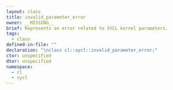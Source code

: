 ```yaml
---
layout: class
title: invalid_parameter_error
owner: __MISSING__
brief: Represents an error related to SYCL kernel parameters.
tags:
  - class
defined-in-file: ""
declaration: "\nclass cl::sycl::invalid_parameter_error;"
ctor: unspecified
dtor: unspecified
namespace:
  - cl
  - sycl
---
```

